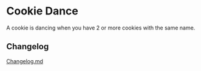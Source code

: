 # Cookie Dance

A cookie is dancing when you have 2 or more cookies with the same name.

## Changelog

[Changelog.md](CHANGELOG.md)